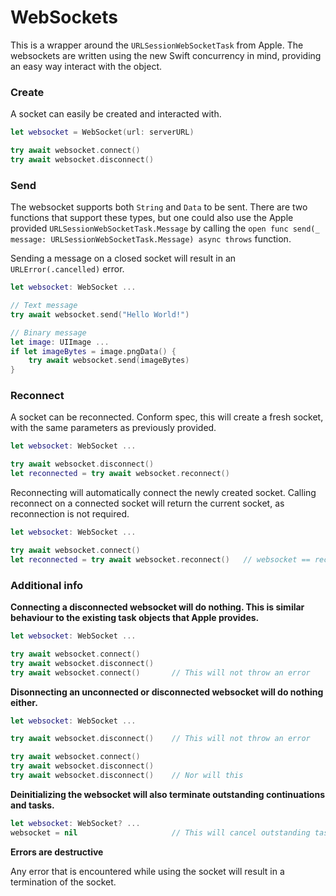 #  WebSockets

This is a wrapper around the `URLSessionWebSocketTask` from Apple. The websockets are written using the new Swift concurrency in mind, providing an easy way interact with the object.

### Create

A socket can easily be created and interacted with.

```swift
let websocket = WebSocket(url: serverURL)

try await websocket.connect()
try await websocket.disconnect()
```

### Send

The websocket supports both `String` and `Data` to be sent. There are two functions that support these types, but one could also use the Apple provided `URLSessionWebSocketTask.Message` by calling the `open func send(_ message: URLSessionWebSocketTask.Message) async throws` function.

Sending a message on a closed socket will result in an `URLError(.cancelled)` error.

```swift
let websocket: WebSocket ...

// Text message
try await websocket.send("Hello World!")

// Binary message
let image: UIImage ...
if let imageBytes = image.pngData() {
    try await websocket.send(imageBytes)
}
```

### Reconnect
A socket can be reconnected. Conform spec, this will create a fresh socket, with the same parameters as previously provided.

```swift
let websocket: WebSocket ...

try await websocket.disconnect()
let reconnected = try await websocket.reconnect() 
```

Reconnecting will automatically connect the newly created socket. Calling reconnect on a connected socket will return the current socket, as reconnection is not required.

```swift
let websocket: WebSocket ...

try await websocket.connect()
let reconnected = try await websocket.reconnect()   // websocket == reconnected 
``` 

### Additional info

**Connecting a disconnected websocket will do nothing. This is similar behaviour to the existing task objects that Apple provides.**

```swift
let websocket: WebSocket ...

try await websocket.connect()
try await websocket.disconnect()
try await websocket.connect()       // This will not throw an error
```

**Disonnecting an unconnected or disconnected websocket will do nothing either.**

```swift
let websocket: WebSocket ...

try await websocket.disconnect()    // This will not throw an error

try await websocket.connect()
try await websocket.disconnect()
try await websocket.disconnect()    // Nor will this
```

**Deinitializing the websocket will also terminate outstanding continuations and tasks.**

```swift
let websocket: WebSocket? ...
websocket = nil                     // This will cancel outstanding tasks and continuations
```

**Errors are destructive**

Any error that is encountered while using the socket will result in a termination of the socket.
